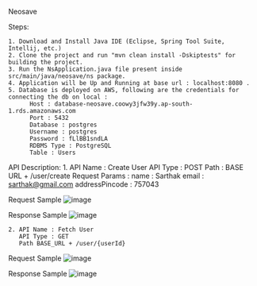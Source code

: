 Neosave

Steps:

    1. Download and Install Java IDE (Eclipse, Spring Tool Suite, Intellij, etc.)
    2. Clone the project and run "mvn clean install -Dskiptests" for building the project.
    3. Run the NsApplication.java file present inside src/main/java/neosave/ns package.
    4. Application will be Up and Running at base url : localhost:8080 .
    5. Database is deployed on AWS, following are the credentials for connecting the db on local : 
          Host : database-neosave.coowy3jfw39y.ap-south-1.rds.amazonaws.com
          Port : 5432
          Database : postgres
          Username : postgres
          Password : fLlBB1sndLA
          RDBMS Type : PostgreSQL
          Table : Users

API Description:
    1. API Name : Create User
       API Type : POST
       Path : BASE URL + /user/create
       Request Params : 
                name : Sarthak
                email : sarthak@gmail.com
                addressPincode : 757043

Request Sample
![image](https://user-images.githubusercontent.com/40289413/181768517-aa488d0b-6cfc-4f94-9973-6b402405f53c.png)

Response Sample
![image](https://user-images.githubusercontent.com/40289413/181768908-647f4a13-58b6-4058-a2b0-d04252f28b6e.png)

    2. API Name : Fetch User
       API Type : GET
       Path BASE_URL + /user/{userId}

Request Sample
![image](https://user-images.githubusercontent.com/40289413/181770039-935ef906-90e3-4815-98aa-f1bd37e3f545.png)

Response Sample
![image](https://user-images.githubusercontent.com/40289413/181770093-c921efb8-2688-4079-ac3f-085a858b0d56.png)
